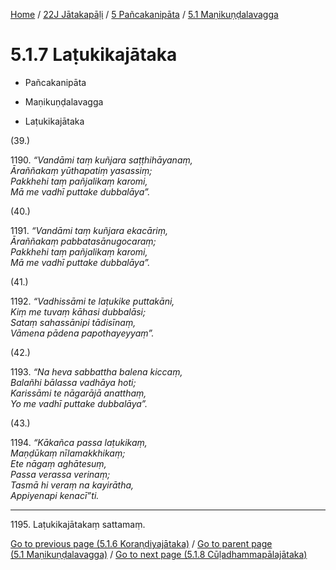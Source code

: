 
[Home](/) / [22J Jātakapāḷi](../...md) / [5 Pañcakanipāta](...md) / [5.1 Maṇikuṇḍalavagga](../22J/5/5.1.md)

# 5.1.7 Laṭukikajātaka

* Pañcakanipāta

* Maṇikuṇḍalavagga

* Laṭukikajātaka

(39.)

1190\. _“Vandāmi taṃ kuñjara saṭṭhihāyanaṃ,_  
_Āraññakaṃ yūthapatiṃ yasassiṃ;_  
_Pakkhehi taṃ pañjalikaṃ karomi,_  
_Mā me vadhī puttake dubbalāya”._  


(40.)

1191\. _“Vandāmi taṃ kuñjara ekacāriṃ,_  
_Āraññakaṃ pabbatasānugocaraṃ;_  
_Pakkhehi taṃ pañjalikaṃ karomi,_  
_Mā me vadhī puttake dubbalāya”._  


(41.)

1192\. _“Vadhissāmi te laṭukike puttakāni,_  
_Kiṃ me tuvaṃ kāhasi dubbalāsi;_  
_Sataṃ sahassānipi tādisīnaṃ,_  
_Vāmena pādena papothayeyyaṃ”._  


(42.)

1193\. _“Na heva sabbattha balena kiccaṃ,_  
_Balañhi bālassa vadhāya hoti;_  
_Karissāmi te nāgarājā anatthaṃ,_  
_Yo me vadhī puttake dubbalāya”._  


(43.)

1194\. _“Kākañca passa laṭukikaṃ,_  
_Maṇḍūkaṃ nīlamakkhikaṃ;_  
_Ete nāgaṃ aghātesuṃ,_  
_Passa verassa verinaṃ;_  
_Tasmā hi veraṃ na kayirātha,_  
_Appiyenapi kenacī”ti._  


---

1195\. Laṭukikajātakaṃ sattamaṃ.



[Go to previous page (5.1.6 Koraṇḍiyajātaka)](5.1.6.md) / [Go to parent page (5.1 Maṇikuṇḍalavagga)](../22J/5/5.1.md) / [Go to next page (5.1.8 Cūḷadhammapālajātaka)](5.1.8.md)


